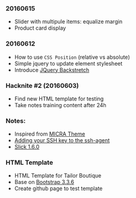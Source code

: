 ### 20160615
* Slider with multipule items: equalize margin
* Product card display

### 20160612
* How to use `CSS Position` (relative vs absolute)
* Simple jquery to update element stylesheet 
* Introduce [JQuery Backstretch](https://github.com/srobbin/jquery-backstretch)

### Hacknite #2 (20160603)
* Find new HTML template for testing
* Take notes training content after 24h

### Notes:
* Inspired from [MICRA Theme](http://bluemicra.myshopify.com/)
* [Adding your SSH key to the ssh-agent](https://help.github.com/articles/generating-a-new-ssh-key-and-adding-it-to-the-ssh-agent/)
* [Slick 1.6.0](https://github.com/kenwheeler/slick)

### HTML Template
* HTML Template for Tailor Boutique
* Base on [Bootstrap 3.3.6](http://getbootstrap.com/)
* Create github page to test template